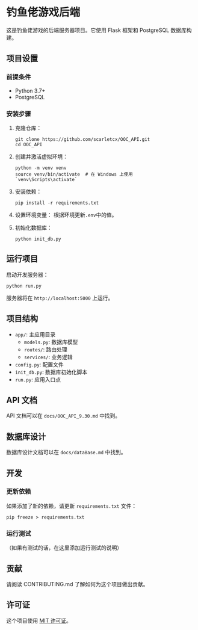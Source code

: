 # 钓鱼佬游戏后端

这是钓鱼佬游戏的后端服务器项目。它使用 Flask 框架和 PostgreSQL 数据库构建。

## 项目设置

### 前提条件

- Python 3.7+
- PostgreSQL

### 安装步骤

1. 克隆仓库：
   ```
   git clone https://github.com/scarletcx/OOC_API.git
   cd OOC_API
   ```

2. 创建并激活虚拟环境：
   ```
   python -m venv venv
   source venv/bin/activate  # 在 Windows 上使用 `venv\Scripts\activate`
   ```

3. 安装依赖：
   ```
   pip install -r requirements.txt
   ```

4. 设置环境变量：
   根据环境更新`.env`中的值。

5. 初始化数据库：
   ```
   python init_db.py
   ```

## 运行项目

启动开发服务器：
```
python run.py
```

服务器将在 `http://localhost:5000` 上运行。

## 项目结构

- `app/`: 主应用目录
  - `models.py`: 数据库模型
  - `routes/`: 路由处理
  - `services/`: 业务逻辑
- `config.py`: 配置文件
- `init_db.py`: 数据库初始化脚本
- `run.py`: 应用入口点

## API 文档

API 文档可以在 `docs/OOC_API_9.30.md` 中找到。

## 数据库设计

数据库设计文档可以在 `docs/dataBase.md` 中找到。

## 开发

### 更新依赖

如果添加了新的依赖，请更新 `requirements.txt` 文件：
```
pip freeze > requirements.txt
```

### 运行测试

（如果有测试的话，在这里添加运行测试的说明）

## 贡献

请阅读 CONTRIBUTING.md 了解如何为这个项目做出贡献。

## 许可证

这个项目使用 [MIT 许可证](LICENSE)。